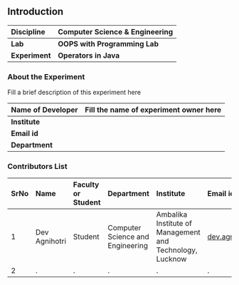 ## Introduction

<b>Discipline | <b>Computer Science & Engineering
:--|:--|
<b> Lab | <b> OOPS with Programming Lab
<b> Experiment|     <b> Operators in Java 

### About the Experiment 

Fill a brief description of this experiment here

<b>Name of Developer | <b> Fill the name of experiment owner here 
:--|:--|
<b> Institute | <b>  
<b> Email id|     <b>  
<b> Department |  

### Contributors List

SrNo | Name | Faculty or Student | Department| Institute | Email id
:--|:--|:--|:--|:--|:--|
1 | Dev Agnihotri | Student | Computer Science and Engineering | Ambalika Institute of Management and Technology, Lucknow | dev.agnihotri0724@gmail.com 
2 | . | . | . | . | .
